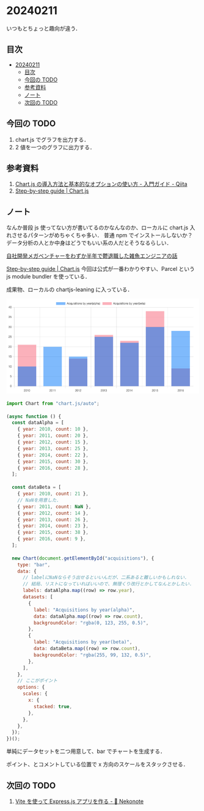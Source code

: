 # 20240211

いつもとちょっと趣向が違う．

## 目次

- [20240211](#20240211)
  - [目次](#目次)
  - [今回の TODO](#今回の-todo)
  - [参考資料](#参考資料)
  - [ノート](#ノート)
  - [次回の TODO](#次回の-todo)

## 今回の TODO

1. chart.js でグラフを出力する．
2. 2 値を一つのグラフに出力する．

## 参考資料

1. [Chart.js の導入方法と基本的なオプションの使い方 - 入門ガイド - Qiita](https://qiita.com/benjamin1gou/items/6ec97269aa6778d54dc1)
2. [Step-by-step guide | Chart.js](https://www.chartjs.org/docs/latest/getting-started/usage.html)

## ノート

なんか普段 js 使ってない方が書いてるのかなんなのか、ローカルに chart.js 入れさせるパターンがめちゃくちゃ多い．
普通 npm でインストールしないか？
データ分析の人とか中身はどうでもいい系の人だとそうなるらしい．

[自社開発メガベンチャーをわずか半年で鬱退職した雑魚エンジニアの話](https://zenn.dev/joanofarc/articles/depressied_fired_engineer_on_mega_venture)

[Step-by-step guide | Chart.js](https://www.chartjs.org/docs/latest/getting-started/usage.html)
今回は公式が一番わかりやすい、Parcel という js module bundler を使っている．

成果物、ローカルの chartjs-leaning に入っている．

![成果](../../img/20240211_1.png)

```js
import Chart from "chart.js/auto";

(async function () {
  const dataAlpha = [
    { year: 2010, count: 10 },
    { year: 2011, count: 20 },
    { year: 2012, count: 15 },
    { year: 2013, count: 25 },
    { year: 2014, count: 22 },
    { year: 2015, count: 30 },
    { year: 2016, count: 28 },
  ];

  const dataBeta = [
    { year: 2010, count: 21 },
    // NaNを用意した．
    { year: 2011, count: NaN },
    { year: 2012, count: 14 },
    { year: 2013, count: 26 },
    { year: 2014, count: 23 },
    { year: 2015, count: 38 },
    { year: 2016, count: 9 },
  ];

  new Chart(document.getElementById("acquisitions"), {
    type: "bar",
    data: {
      // labelにNaNならそう出せるといいんだが、二系あると難しいかもしれない．
      // 結局、リストになっていればいいので、無理くり改行とかしてなんとかしたい．
      labels: dataAlpha.map((row) => row.year),
      datasets: [
        {
          label: "Acquisitions by year(alpha)",
          data: dataAlpha.map((row) => row.count),
          backgroundColor: "rgba(0, 123, 255, 0.5)",
        },
        {
          label: "Acquisitions by year(beta)",
          data: dataBeta.map((row) => row.count),
          backgroundColor: "rgba(255, 99, 132, 0.5)",
        },
      ],
    },
    // ここがポイント
    options: {
      scales: {
        x: {
          stacked: true,
        },
      },
    },
  });
})();
```

単純にデータセットを二つ用意して、bar でチャートを生成する．

ポイント、とコメントしている位置で x 方向のスケールをスタックさせる．

## 次回の TODO

1. [Vite を使って Express.js アプリを作る - 🐾 Nekonote](https://scrapbox.io/dojineko/Vite%E3%82%92%E4%BD%BF%E3%81%A3%E3%81%A6Express.js%E3%82%A2%E3%83%97%E3%83%AA%E3%82%92%E4%BD%9C%E3%82%8B)
